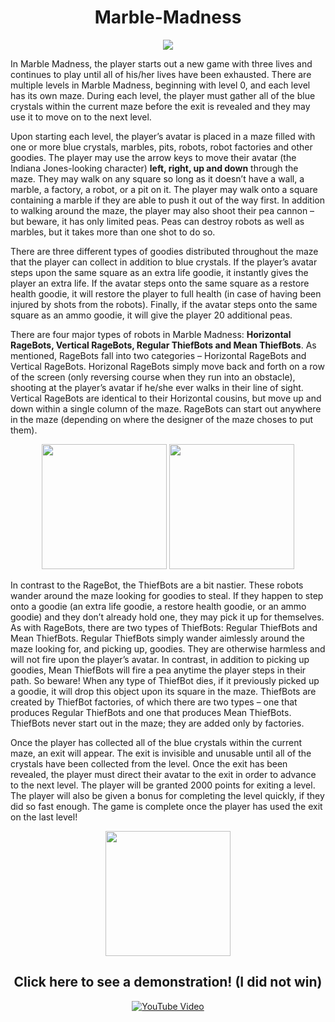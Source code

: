 <h1 align = "center"> Marble-Madness </h1>

<p align = "center">
  <img src = https://github.com/user-attachments/assets/b2d9e27c-7a2b-42ff-b960-62c8e9259b54>
</p>

In Marble Madness, the player starts out a new game with three lives and continues to
play until all of his/her lives have been exhausted. There are multiple levels in Marble
Madness, beginning with level 0, and each level has its own maze. During each level, the
player must gather all of the blue crystals within the current maze before the exit is
revealed and they may use it to move on to the next level.

Upon starting each level, the player’s avatar is placed in a maze filled with one or more
blue crystals, marbles, pits, robots, robot factories and other goodies. The player may use
the arrow keys to move their avatar (the Indiana Jones-looking character) **left, right, up
and down** through the maze. They may walk on any square so long as it doesn’t have a
wall, a marble, a factory, a robot, or a pit on it. The player may walk onto a square
containing a marble if they are able to push it out of the way first. In addition to walking
around the maze, the player may also shoot their pea cannon – but beware, it has only
limited peas. Peas can destroy robots as well as marbles, but it takes more than one shot
to do so.

There are three different types of goodies distributed throughout the maze that the player
can collect in addition to blue crystals. If the player’s avatar steps upon the same square
as an extra life goodie, it instantly gives the player an extra life. If the avatar steps onto
the same square as a restore health goodie, it will restore the player to full health (in case
of having been injured by shots from the robots). Finally, if the avatar steps onto the same
square as an ammo goodie, it will give the player 20 additional peas.

There are four major types of robots in Marble Madness: **Horizontal RageBots, Vertical
RageBots, Regular ThiefBots and Mean ThiefBots**. 
As mentioned, RageBots fall into two categories – Horizontal RageBots and Vertical
RageBots. Horizonal RageBots simply move back and forth on a row of the screen (only
reversing course when they run into an obstacle), shooting at the player’s avatar if he/she
ever walks in their line of sight. Vertical RageBots are identical to their Horizontal
cousins, but move up and down within a single column of the maze. RageBots can start
out anywhere in the maze (depending on where the designer of the maze choses to put
them).

<p align = "center"> 
  <img src = https://github.com/user-attachments/assets/f2e5c740-3fe1-4feb-a95f-977cd98856b7
width = "200"/>
  <img src = https://github.com/user-attachments/assets/01f302fe-7e8e-43d1-9ff3-d1c013111368 width = "200"/>
<p/>

In contrast to the RageBot, the ThiefBots are a bit nastier. These robots wander around
the maze looking for goodies to steal. If they happen to step onto a goodie (an extra life
goodie, a restore health goodie, or an ammo goodie) and they don’t already hold one,
they may pick it up for themselves. As with RageBots, there are two types of ThiefBots:
Regular ThiefBots and Mean ThiefBots. Regular ThiefBots simply wander aimlessly
around the maze looking for, and picking up, goodies. They are otherwise harmless and
will not fire upon the player’s avatar. In contrast, in addition to picking up goodies, Mean
ThiefBots will fire a pea anytime the player steps in their path. So beware! When any
type of ThiefBot dies, if it previously picked up a goodie, it will drop this object upon its
square in the maze. ThiefBots are created by ThiefBot factories, of which there are two types – one that
produces Regular ThiefBots and one that produces Mean ThiefBots. ThiefBots never
start out in the maze; they are added only by factories.

Once the player has collected all of the blue crystals within the current maze, an exit will
appear. The exit is invisible and unusable until all of the crystals have been collected
from the level. Once the exit has been revealed, the player must direct their avatar to the
exit in order to advance to the next level. The player will be granted 2000 points for
exiting a level. The player will also be given a bonus for completing the level quickly, if
they did so fast enough. The game is complete once the player has used the exit on the
last level!

<p align = "center"> 
  <img src = https://github.com/user-attachments/assets/4aad2d41-ce83-4a77-b81e-7a9d79e99718
width = "200"/>
<p/>

<h2 align = "center"> Click here to see a demonstration! (I did not win)
</h2>

<p align="center">
  <a href="https://youtu.be/uIwTUBQ5nFA" target="_blank">
    <img src="https://github.com/user-attachments/assets/031096d4-3b1c-43fc-bc49-bf4f9c9a52cf" alt="YouTube Video">
  </a>
</p>
